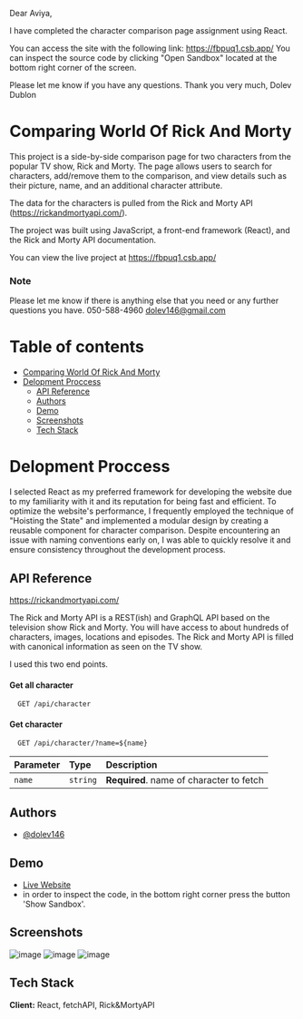 Dear Aviya,

I have completed the character comparison page assignment using React.

You can access the site with the following link: https://fbpuq1.csb.app/
You can inspect the source code by clicking "Open Sandbox" located at the bottom right corner of the screen.

Please let me know if you have any questions.
Thank you very much,
Dolev Dublon



# Comparing World Of Rick And Morty

This project is a side-by-side comparison page for two characters from the popular TV show, Rick and Morty. The page allows users to search for characters, add/remove them to the comparison, and view details such as their picture, name, and an additional character attribute.

The data for the characters is pulled from the Rick and Morty API (https://rickandmortyapi.com/).

The project was built using JavaScript, a front-end framework (React), and the Rick and Morty API documentation.

You can view the live project at https://fbpuq1.csb.app/

### Note

Please let me know if there is anything else that you need or any further questions you have. 
050-588-4960
dolev146@gmail.com

# Table of contents

- [Comparing World Of Rick And Morty](#comparing-world-of-rick-and-morty)
- [Delopment Proccess](#delopment-proccess)
  - [API Reference](#api-reference)
  - [Authors](#authors)
  - [Demo](#demo)
  - [Screenshots](#screenshots)
  - [Tech Stack](#tech-stack)


# Delopment Proccess

I selected React as my preferred framework for developing the website due to my familiarity with it and its reputation for being fast and efficient. To optimize the website's performance, I frequently employed the technique of "Hoisting the State" and implemented a modular design by creating a reusable component for character comparison. Despite encountering an issue with naming conventions early on, I was able to quickly resolve it and ensure consistency throughout the development process.


## API Reference

https://rickandmortyapi.com/

The Rick and Morty API is a REST(ish) and GraphQL API based on the television show Rick and Morty. You will have access to about hundreds of characters, images, locations and episodes. The Rick and Morty API is filled with canonical information as seen on the TV show.

I used this two end points.

#### Get all character

```http
  GET /api/character
```

#### Get character

```http
  GET /api/character/?name=${name}
```

| Parameter | Type     | Description                       |
| :-------- | :------- | :-------------------------------- |
| `name`      | `string` | **Required**. name of character to fetch |


## Authors

- [@dolev146](https://www.github.com/dolev146)


## Demo

- [Live Website](https://fbpuq1.csb.app/)
- in order to inspect the code, in the bottom right corner press the button 'Show Sandbox'.


## Screenshots

![image](https://user-images.githubusercontent.com/62290677/215030721-2afaba61-4937-4cb1-ac91-8679eb8fc970.png)
![image](https://user-images.githubusercontent.com/62290677/215030834-601472e7-69e3-4199-bcbd-52c62eaf2f64.png)
![image](https://user-images.githubusercontent.com/62290677/215030497-c92880d4-e8a4-49d7-b73f-0c3d0a3026b5.png)




## Tech Stack

**Client:** React, fetchAPI, Rick&MortyAPI



